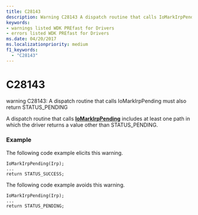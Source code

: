 ```yaml
---
title: C28143
description: Warning C28143 A dispatch routine that calls IoMarkIrpPending must also return STATUS_PENDING.
keywords:
- warnings listed WDK PREfast for Drivers
- errors listed WDK PREfast for Drivers
ms.date: 04/20/2017
ms.localizationpriority: medium
f1_keywords: 
  - "C28143"
---
```


# C28143


warning C28143: A dispatch routine that calls IoMarkIrpPending must also return STATUS\_PENDING

A dispatch routine that calls [**IoMarkIrpPending**](/windows-hardware/drivers/ddi/wdm/nf-wdm-iomarkirppending) includes at least one path in which the driver returns a value other than STATUS\_PENDING.

### <span id="example"></span><span id="EXAMPLE"></span>Example

The following code example elicits this warning.

```
IoMarkIrpPending(Irp);
...
return STATUS_SUCCESS;
```

The following code example avoids this warning.

```
IoMarkIrpPending(Irp);
...
return STATUS_PENDING;
```

 

